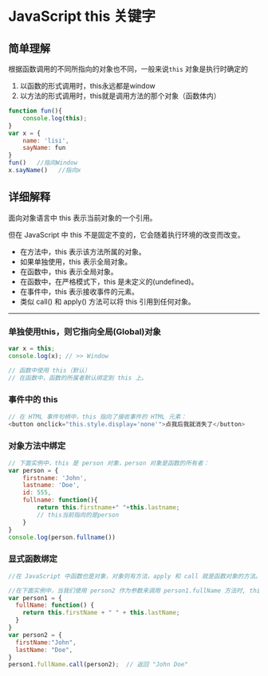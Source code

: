# JavaScript this 关键字

## 简单理解

根据函数调用的不同所指向的对象也不同，一般来说`this` 对象是执行时确定的

1. 以函数的形式调用时，this永远都是window
2. 以方法的形式调用时，this就是调用方法的那个对象（函数体内）

```javascript
function fun(){
	console.log(this);
}
var x = {
	name: 'lisi',
	sayName: fun
}
fun()   //指向Window
x.sayName()   //指向x
```

## 详细解释

面向对象语言中 this 表示当前对象的一个引用。

但在 JavaScript 中 this 不是固定不变的，它会随着执行环境的改变而改变。

- 在方法中，this 表示该方法所属的对象。
- 如果单独使用，this 表示全局对象。
- 在函数中，this 表示全局对象。
- 在函数中，在严格模式下，this 是未定义的(undefined)。
- 在事件中，this 表示接收事件的元素。
- 类似 call() 和 apply() 方法可以将 this 引用到任何对象。

---

### 单独使用this，则它指向全局(Global)对象

```javascript
var x = this;
console.log(x); // >> Window
```

```javascript
// 函数中使用 this（默认）
// 在函数中，函数的所属者默认绑定到 this 上。
```

### 事件中的 this

```javascript
// 在 HTML 事件句柄中，this 指向了接收事件的 HTML 元素：
<button onclick="this.style.display='none'">点我后我就消失了</button>
```

### 对象方法中绑定

```javascript
// 下面实例中，this 是 person 对象，person 对象是函数的所有者：
var person = {
	firstname: 'John',
	lastname: 'Doe',
	id: 555,
	fullname: function(){
		return this.firstname+" "+this.lastname;
		// this当前指向的是person
	}
}
console.log(person.fullname())
```

### 显式函数绑定

```javascript
//在 JavaScript 中函数也是对象，对象则有方法，apply 和 call 就是函数对象的方法。这两个方法异常强大，他们允许切换函数执行的上下文环境（context），即 this 绑定的对象。

//在下面实例中，当我们使用 person2 作为参数来调用 person1.fullName 方法时, this 将指向 person2, 即便它是 person1 的方法：
var person1 = {
  fullName: function() {
    return this.firstName + " " + this.lastName;
  }
}
var person2 = {
  firstName:"John",
  lastName: "Doe",
}
person1.fullName.call(person2);  // 返回 "John Doe"
```